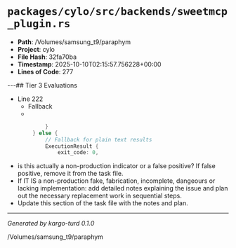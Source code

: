 # `packages/cylo/src/backends/sweetmcp_plugin.rs`

- **Path**: /Volumes/samsung_t9/paraphym
- **Project**: cylo
- **File Hash**: 32fa70ba  
- **Timestamp**: 2025-10-10T02:15:57.756228+00:00  
- **Lines of Code**: 277

---## Tier 3 Evaluations


- Line 222
  - Fallback
  - 

```rust
            }
        } else {
            // Fallback for plain text results
            ExecutionResult {
                exit_code: 0,
```

- is this actually a non-production indicator or a false positive? If false positive, remove it from the task file.
- If IT IS a non-production fake, fabrication, incomplete, dangeours or lacking implementation: add detailed notes explaining the issue and plan out the necessary replacement work in sequential steps. 
- Update this section of the task file with the notes and plan.

---

*Generated by kargo-turd 0.1.0*

/Volumes/samsung_t9/paraphym
